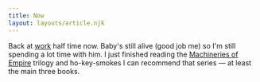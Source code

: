 ```yaml
---
title: Now
layout: layouts/article.njk
---
```


Back at [work](https://sos.noaa.gov/) half time now. Baby's still alive (good
job me) so I'm still spending a lot time with him. I just finished reading
the [Machineries of
Empire](https://www.goodreads.com/series/160439-the-machineries-of-empire)
trilogy and ho-key-smokes I can recommend that series — at least the main
three books.
